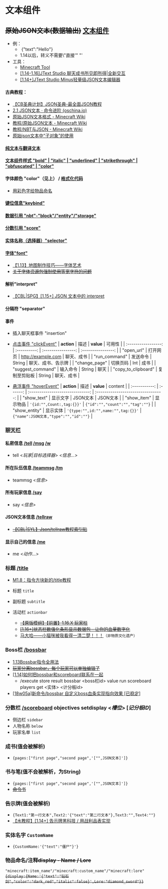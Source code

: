 # 文本组件

## ~~原始JSON文本(数据输出)~~ [文本组件](https://zh.minecraft.wiki/w/%E6%96%87%E6%9C%AC%E7%BB%84%E4%BB%B6)

- 例：
  - ​	{"text":"Hello"}
  - 1.14以后，转义不需要\\"直接'" "'
- 工具：
  - [Minecraft Tool](https://minecraft.tools/en/tellraw.php)
  - [[1.14-1.16]JText Studio 聊天成书所见即所得|全新交互](https://www.mcbbs.net/thread-986663-1-1.html)
  - [[1.14+]JText Studio Minus轻量级JSON文本编辑器](https://www.mcbbs.net/thread-1103385-1-1.html)
#### 古典教程：
  - [【CB圣典计划】JSON圣典-最全面JSON教程](/save/431678.html?_blank)
  - [2.1 JSON文本 · 命令进阶 (oschina.io)](https://mc-command.oschina.io/command-tutorial/output/common-format/json/json.html)
  - [原始JSON文本格式 - Minecraft Wiki](https://zh.minecraft.wiki/w/%E6%96%87%E6%9C%AC%E7%BB%84%E4%BB%B6)
  - [教程/原始JSON文本 - Minecraft Wiki](https://zh.minecraft.wiki/w/Tutorial:%E6%96%87%E6%9C%AC%E7%BB%84%E4%BB%B6)
  - [教程/NBT与JSON - Minecraft Wiki](https://zh.minecraft.wiki/w/Tutorial:NBT%E4%B8%8EJSON)
  - [原始json文本中“子对象”的使用](/save/1076989.html)
#### [纯文本与翻译文本](https://zh.minecraft.wiki/w/%E6%96%87%E6%9C%AC%E7%BB%84%E4%BB%B6#%E7%BA%AF%E6%96%87%E6%9C%AC)
#### [文本组件样式 "bold" | "italic" | "underlined" | "strikethrough" | "obfuscated" | "color"](https://zh.minecraft.wiki/w/%E6%96%87%E6%9C%AC%E7%BB%84%E4%BB%B6#%E6%96%87%E6%9C%AC%E7%BB%84%E4%BB%B6%E6%A0%B7%E5%BC%8F)
#### 字体颜色 "color"（见上） / [格式化代码](https://zh.minecraft.wiki/w/%E6%A0%BC%E5%BC%8F%E5%8C%96%E4%BB%A3%E7%A0%81)
  - [用彩色字给物品命名](/resources/【1.14-1.16.1】用彩色字给物品命名%20_%20获取玩家头颅%20-%20Minecraft(我的世界)中文论坛%20-%20Powered%20by%20Discuz!.html)
#### [键位信息"keybind"](https://zh.minecraft.wiki/w/%E6%96%87%E6%9C%AC%E7%BB%84%E4%BB%B6#%E6%8C%89%E9%94%AE%E7%BB%91%E5%AE%9A)
#### [数据引用 "nbt"-"block"/"entity"/"storage"](https://zh.minecraft.wiki/w/%E6%96%87%E6%9C%AC%E7%BB%84%E4%BB%B6#NBT%E6%A0%87%E7%AD%BE%E5%80%BC)
#### [分数引用 "score"](https://zh.minecraft.wiki/w/%E6%96%87%E6%9C%AC%E7%BB%84%E4%BB%B6#%E8%AE%B0%E5%88%86%E6%9D%BF%E5%88%86%E6%95%B0)
#### [实体名称（选择器）"selector"](https://zh.minecraft.wiki/w/%E6%96%87%E6%9C%AC%E7%BB%84%E4%BB%B6#NBT%E6%A0%87%E7%AD%BE%E5%80%BC)
#### [字体"font"](https://zh.minecraft.wiki/w/%E6%96%87%E6%9C%AC%E7%BB%84%E4%BB%B6#%E5%AD%97%E4%BD%93)
  - [【1.13】地图制作技巧——字体艺术](/save/835539.html)
  - [~~关于字体资源包强制使用等宽字符的问题~~](/save/1275778.html)
#### 解析"interpret"
  - [【CBL|SPG】[1.15+] JSON 文本中的 interpret ](/save/921501.html)
#### 分隔符 "separator"


#### 事件

- 插入聊天框事件 "insertion"

- [点击事件 "clickEvent"](https://zh.minecraft.wiki/w/%E6%96%87%E6%9C%AC%E7%BB%84%E4%BB%B6#%E7%82%B9%E5%87%BB%E4%BA%8B%E4%BB%B6)
  |     **action**      |     描述     |     **value**      |       可用性       |
  | :-----------------: | :----------: | :----------------: | :----------------: |
  |     "open_url"      |   打开网页   | http://example.com |     聊天、成书     |
  |    "run_command"    |   发送命令   |       String       | 聊天、成书、告示牌 |
  |    "change_page"    |   切换页码   |        Int         |        成书        |
  |  "suggest_command"  |   输入命令   |       String       |        聊天        |
  | "copy_to_clipboard" | 复制至剪贴板 |       String       |     聊天、成书     |

- [悬浮事件 "hoverEvent"](https://zh.minecraft.wiki/w/%E6%96%87%E6%9C%AC%E7%BB%84%E4%BB%B6#%E6%82%AC%E5%81%9C%E4%BA%8B%E4%BB%B6)
  |  **action**   |   描述   |            **value**             |               content               |
  | :-----------: | :------: | :------------------------------: | :---------------------------------: |
  |  "show_text"  | 显示文字 |             JSON文本             |              JSON文本               |
  |  "show_item"  | 显示物品 |     `'{id:"",Count:,tag:{}}'`      |    `{"id":"","count":"","tag":""}`    |
  | "show_entity" | 显示实体 | `'{type:"",id:"",name:"",tag:{}}'` | `{"name":JSON文本,"type":"","id":""}` |

### [聊天栏](https://zh.minecraft.wiki/w/%E8%81%8A%E5%A4%A9)

#### 私密信息 [/tell](https://zh.minecraft.wiki/w/%E5%91%BD%E4%BB%A4/tell) [/msg](https://zh.minecraft.wiki/w/%E5%91%BD%E4%BB%A4/msg) [/w](https://zh.minecraft.wiki/w/%E5%91%BD%E4%BB%A4/w)

  - tell <*玩家\|目标选择器*> <*信息…*>

#### 所在队伍信息 [/teammsg](https://zh.minecraft.wiki/w/%E5%91%BD%E4%BB%A4/teammsg) [/tm](https://zh.minecraft.wiki/w/%E5%91%BD%E4%BB%A4/tm)

  - teammsg <*信息*>

#### 所有玩家信息 [/say](https://zh.minecraft.wiki/w/%E5%91%BD%E4%BB%A4/say)

  - say <*信息*>

#### JSON文本信息 [/tellraw](https://zh.minecraft.wiki/w/%E5%91%BD%E4%BB%A4/tellraw)
  - [~~【CBL|SYL】Json/tellraw教程索引贴~~](/save/205332.html)

#### 显示自己的信息 [/me](https://zh.minecraft.wiki/w/%E5%91%BD%E4%BB%A4/me)
  - me <*动作…*>

### 标题 [/title](https://zh.minecraft.wiki/w/%E5%91%BD%E4%BB%A4/title)
  - [M1.8：指令方块新的/title教程](/save/276456.html)

  - 标题 `title`

  - 副标题 `subtitle`

  - 活动栏 `actionbar`
    - [~~【原版模组】【前置】1.16.X 玩家栏~~](/save/1156574.html)
    - [~~[1.16+]状态栏数值化条形显示数据包 - 让你的血量数字化~~](/save/1209691.html)
    - [马大哈——小猫咪被我看得一清二楚！！！](/save/1047712.html)`（非物质文化遗产）`

### Boss栏 [/bossbar](https://zh.minecraft.wiki/w/%E5%91%BD%E4%BB%A4/bossbar)
  - [1.13Bossbar指令全用法](/save/781746.html)
  - [~~玩家分离bossbar，每个玩家可以单独编辑了~~](/save/1179992.html)
  - [[1.14]如何把bossbar和scoreboard联系在一起](/save/864877.html)
    - /execute store result bossbar <boss栏id> value run scoreboard players get <实体> <计分板id>
  - [[18w05a]新命令/bossbar 自定义boss血条实现指向效果 [已稳定]](/save/778336.html)

### 分数栏 [/scoreboard](#scoreboard) objectives setdisplay <*槽位*> [*记分板ID*]
  - 侧边栏 `sidebar`
  - 人物名称 `below`
  - 玩家名单 `list`

### 成书(值会被解析) 
  - `{pages:["first page","second page",'["",JSON文本]']}`

### 书与笔(值不会被解析，为String)
  - `{pages:["first page","second page",'["",JSON文本]']}`
  - [~~命令书~~](/save/1190418.html)

### 告示牌(值会被解析)
  - `{Text1:"第一行文本",Text2:'{"text":"第二行文本"},Text3:"",Text4:""}`
  - [【水教程】[1.14+] 告示牌黑科技 / 用战利品表实现 ](/save/1101560.html)

### 实体名字 `CustomName`
  - `{CustomName:'{"text":"僵尸"}'}`

### 物品命名/注释~~display - Name / Lore~~ 
`"minecraft:item_name"/"minecraft:custom_name"/"minecraft:lore"`  
~~`{display:{Name:'{"text":"钻石剑","color":"dark_red","italic":false}',Lore:"diamond_sword"}}`~~